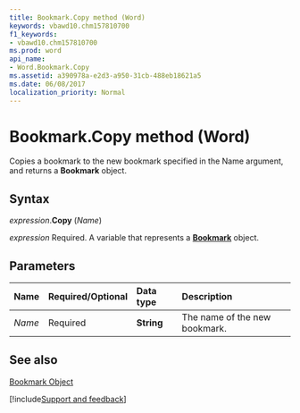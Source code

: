 ```yaml
---
title: Bookmark.Copy method (Word)
keywords: vbawd10.chm157810700
f1_keywords:
- vbawd10.chm157810700
ms.prod: word
api_name:
- Word.Bookmark.Copy
ms.assetid: a390978a-e2d3-a950-31cb-488eb18621a5
ms.date: 06/08/2017
localization_priority: Normal
---
```



# Bookmark.Copy method (Word)

Copies a bookmark to the new bookmark specified in the Name argument, and returns a  **Bookmark** object.


## Syntax

_expression_.**Copy** (_Name_)

_expression_ Required. A variable that represents a **[Bookmark](Word.Bookmark.md)** object.


## Parameters



|Name|Required/Optional|Data type|Description|
|:-----|:-----|:-----|:-----|
| _Name_|Required| **String**|The name of the new bookmark.|

## See also


[Bookmark Object](Word.Bookmark.md)

[!include[Support and feedback](~/includes/feedback-boilerplate.md)]